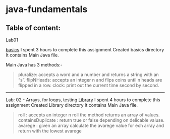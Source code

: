 # java-fundamentals

## Table of content:

Lab01

 [basics](./basics)  I spent 3 hours to complete this assignment
Created basics directory
It contains Main Java file.

Main Java has 3 methods:-
> pluralize: accepts a word and a number and returns a string with an “s”.
> flipNHeads: accepts an integer n and flips coins until n heads are flipped in a row.
> clock: print out the current time second by second.

------------------------------------------------------------------------------------
Lab: 02 - Arrays, for loops, testing 
 [Library](./Library)     I spent 4 hours to complete this assignment
Created Library directory
It contains Main Java file.

> roll : accepts an integer n roll the method returns an array of values.
> containsDuplicate : return true or false depending on delicable valuse.
> avarege : given an array calculate the avarege value for ech array and return with the lowest avarege